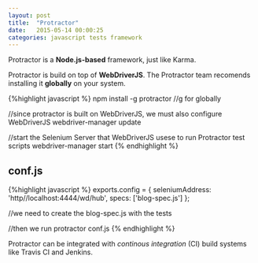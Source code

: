 ```yaml
---
layout: post
title:  "Protractor"
date:   2015-05-14 00:00:25
categories: javascript tests framework
---
```


Protractor is a **Node.js-based** framework, just like Karma.

Protractor is build on top of **WebDriverJS**. The Protractor team recomends installing it **globally** on your system.

{%highlight javascript %}
npm install -g protractor
//g for globally

//since protractor is built on WebDriverJS, we must also configure WebDriverJS
webdriver-manager update

//start the Selenium Server that WebDriverJS usese to run Protractor test scripts
webdriver-manager start
{% endhighlight %}

## conf.js

{%highlight javascript %}
exports.config = {
	seleniumAddress: 'http//localhost:4444/wd/hub',
	specs: ['blog-spec.js']
};

//we need to create the blog-spec.js with the tests

//then we run
protractor conf.js
{% endhighlight %}

Protractor can be integrated with *continous integration* (CI) build systems like Travis CI and Jenkins.